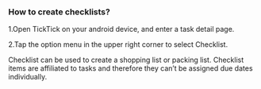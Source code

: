 ### How to create checklists?
1.Open TickTick on your android device, and enter a task detail page.

2.Tap the option menu in the upper right corner to select Checklist.


Checklist can be used to create a shopping list or packing list. Checklist items are affiliated to tasks and therefore they can’t be assigned due dates individually.
